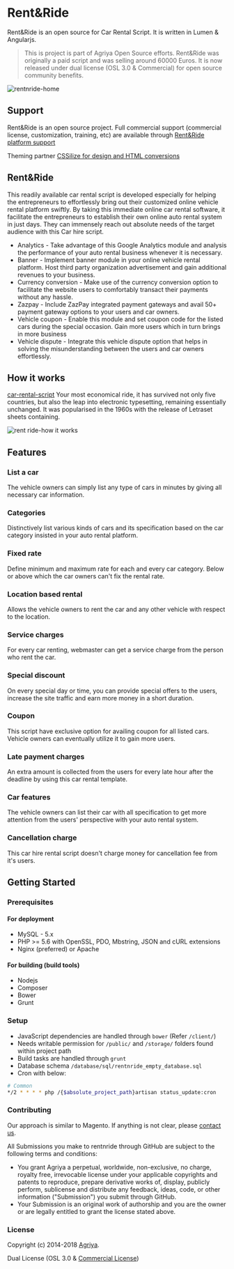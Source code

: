 # Rent&Ride

Rent&Ride is an open source for Car Rental Script. It is written in Lumen & Angularjs.

> This is project is part of Agriya Open Source efforts. Rent&Ride was originally a paid script and was selling around 60000 Euros. It is now released under dual license (OSL 3.0 & Commercial) for open source community benefits.

![rentnride-home](https://user-images.githubusercontent.com/4700341/47705875-c6297b80-dc4d-11e8-89e0-77e17f69c13e.png)


## Support

Rent&Ride is an open source project. Full commercial support (commercial license, customization, training, etc) are available through [Rent&Ride platform support](https://www.agriya.com/products/car-rental-script)

Theming partner [CSSilize for design and HTML conversions](http://cssilize.com/)

## Rent&Ride

This readily available car rental script is developed especially for helping the entrepreneurs to effortlessly bring out their customized online vehicle rental platform swiftly. By taking this immediate online car rental software, it facilitate the entrepreneurs to establish their own online auto rental system in just days. They can immensely reach out absolute needs of the target audience with this Car hire script.

* Analytics - Take advantage of this Google Analytics module and analysis the performance of your auto rental business whenever it is necessary.
* Banner - Implement banner module in your online vehicle rental platform. Host third party organization advertisement and gain additional revenues to your business.
* Currency conversion - Make use of the currency conversion option to facilitate the website users to comfortably transact their payments without any hassle.
* Zazpay - Include ZazPay integrated payment gateways and avail 50+ payment gateway options to your users and car owners.
* Vehicle coupon - Enable this module and set coupon code for the listed cars during the special occasion. Gain more users which in turn brings in more business
* Vehicle dispute - Integrate this vehicle dispute option that helps in solving the misunderstanding between the users and car owners effortlessly.

## How it works

[car-rental-script](https://www.agriya.com/products/car-rental-script) Your most economical ride, it has survived not only five countries, but also the leap into electronic typesetting, remaining essentially unchanged. It was popularised in the 1960s with the release of Letraset sheets containing.

![rent ride-how it works](https://user-images.githubusercontent.com/4700341/47709376-22909900-dc56-11e8-9841-397171079045.png)

## Features

### List a car

The vehicle owners can simply list any type of cars in minutes by giving all necessary car information.
  
### Categories

Distinctively list various kinds of cars and its specification based on the car category insisted in your auto rental platform.

### Fixed rate

Define minimum and maximum rate for each and every car category. Below or above which the car owners can't fix the rental rate.

### Location based rental

Allows the vehicle owners to rent the car and any other vehicle with respect to the location.

### Service charges

For every car renting, webmaster can get a service charge from the person who rent the car.

### Special discount

On every special day or time, you can provide special offers to the users, increase the site traffic and earn more money in a short duration.

### Coupon

This script have exclusive option for availing coupon for all listed cars. Vehicle owners can eventually utilize it to gain more users.

### Late payment charges

An extra amount is collected from the users for every late hour after the deadline by using this car rental template.

### Car features

The vehicle owners can list their car with all specification to get more attention from the users' perspective with your auto rental system.

### Cancellation charge

This car hire rental script doesn't charge money for cancellation fee from it's users.

## Getting Started

### Prerequisites

#### For deployment

* MySQL - 5.x
* PHP >= 5.6 with OpenSSL, PDO, Mbstring, JSON and cURL extensions
* Nginx (preferred) or Apache

#### For building (build tools)

* Nodejs
* Composer
* Bower
* Grunt

### Setup

* JavaScript dependencies are handled through `bower` (Refer `/client/`)
* Needs writable permission for `/public/` and `/storage/` folders found within project path
* Build tasks are handled through `grunt`
* Database schema `/database/sql/rentnride_empty_database.sql`
* Cron with below:
```bash
# Common
*/2 * * * * php /{$absolute_project_path}artisan status_update:cron
```

### Contributing

Our approach is similar to Magento. If anything is not clear, please [contact us](https://www.agriya.com/contact).

All Submissions you make to rentnride through GitHub are subject to the following terms and conditions:

* You grant Agriya a perpetual, worldwide, non-exclusive, no charge, royalty free, irrevocable license under your applicable copyrights and patents to reproduce, prepare derivative works of, display, publicly perform, sublicense and distribute any feedback, ideas, code, or other information ("Submission") you submit through GitHub.
* Your Submission is an original work of authorship and you are the owner or are legally entitled to grant the license stated above.


### License

Copyright (c) 2014-2018 [Agriya](https://www.agriya.com/).

Dual License (OSL 3.0 & [Commercial License](https://www.agriya.com/contact))
